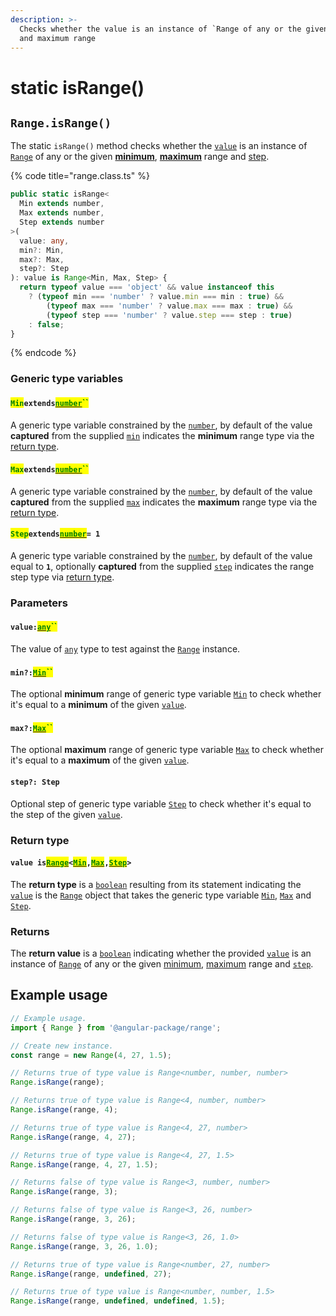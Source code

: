 ```yaml
---
description: >-
  Checks whether the value is an instance of `Range of any or the given minimum
  and maximum range
---
```


# static isRange()

## `Range.isRange()`

The static `isRange()` method checks whether the [`value`](static-isrange.md#value-any) is an instance of [`Range`](broken-reference) of any or the given [**minimum**](static-isrange.md#min-min), [**maximum**](static-isrange.md#max-max) range and [step](static-isrange.md#step-step).

{% code title="range.class.ts" %}
```typescript
public static isRange<
  Min extends number,
  Max extends number,
  Step extends number
>(
  value: any,
  min?: Min,
  max?: Max,
  step?: Step
): value is Range<Min, Max, Step> {
  return typeof value === 'object' && value instanceof this
    ? (typeof min === 'number' ? value.min === min : true) &&
        (typeof max === 'number' ? value.max === max : true) &&
        (typeof step === 'number' ? value.step === step : true)
    : false;
}
```
{% endcode %}

### Generic type variables

#### <mark style="color:green;">`Min`</mark>`extends`[<mark style="color:green;">`number`</mark>](https://www.typescriptlang.org/docs/handbook/basic-types.html#number)<mark style="color:green;">``</mark>

A generic type variable constrained by the [`number`](https://www.typescriptlang.org/docs/handbook/basic-types.html#number), by default of the value **captured** from the supplied [`min`](static-isrange.md#min-min) indicates the **minimum** range type via the [return type](static-isrange.md#return-type).

#### <mark style="color:green;">`Max`</mark>`extends`[<mark style="color:green;">`number`</mark>](https://www.typescriptlang.org/docs/handbook/basic-types.html#number)<mark style="color:green;">``</mark>

A generic type variable constrained by the [`number`](https://www.typescriptlang.org/docs/handbook/basic-types.html#number), by default of the value **captured** from the supplied [`max`](static-isrange.md#max-max) indicates the **maximum** range type via the [return type](static-isrange.md#return-type).

#### <mark style="color:green;">`Step`</mark>`extends`[<mark style="color:green;">`number`</mark>](https://www.typescriptlang.org/docs/handbook/basic-types.html#number)`= 1`

A generic type variable constrained by the [`number`](https://www.typescriptlang.org/docs/handbook/basic-types.html#number), by default of the value equal to **`1`**, optionally **captured** from the supplied [`step`](static-isrange.md#step-step) indicates the range step type via [return type](static-isrange.md#return-type).

### Parameters

#### `value:`[<mark style="color:green;">`any`</mark>](https://www.typescriptlang.org/docs/handbook/basic-types.html#any)<mark style="color:green;">``</mark>

The value of [`any`](https://www.typescriptlang.org/docs/handbook/basic-types.html#any) type to test against the [`Range`](broken-reference) instance.

#### `min?:`[<mark style="color:green;">`Min`</mark>](static-isrange.md#minextendsnumber)<mark style="color:green;">``</mark>

The optional **minimum** range of generic type variable [`Min`](static-isrange.md#minextendsnumber) to check whether it's equal to a **minimum** of the given [`value`](static-isrange.md#value-any).

#### `max?:`[<mark style="color:green;">`Max`</mark>](static-isrange.md#minextendsnumber-1)<mark style="color:green;">``</mark>

The optional **maximum** range of generic type variable [`Max`](static-isrange.md#maxextendsnumber) to check whether it's equal to a **maximum** of the given [`value`](static-isrange.md#value-any).

#### `step?: Step`

Optional step of generic type variable [`Step`](static-isrange.md#step-extends-number-1) to check whether it's equal to the step of the given [`value`](static-isrange.md#value-any).

### Return type

#### `value is`[<mark style="color:green;">`Range`</mark>](broken-reference)`<`[<mark style="color:green;">`Min`</mark>](static-isrange.md#minextendsnumber)`,`[<mark style="color:green;">`Max`</mark>](static-isrange.md#max-max)`,`[<mark style="color:green;">`Step`</mark>](static-isrange.md#step-extends-number-1)`>`

The **return type** is a [`boolean`](https://www.typescriptlang.org/docs/handbook/basic-types.html#boolean) resulting from its statement indicating the [`value`](static-isrange.md#value-any) is the [`Range`](broken-reference) object that takes the generic type variable [`Min`](static-isrange.md#minextendsnumber), [`Max`](static-isrange.md#maxextendsnumber) and [`Step`](static-isrange.md#step-extends-number-1).

### Returns

The **return value** is a [`boolean`](https://developer.mozilla.org/en-US/docs/Web/JavaScript/Reference/Global\_Objects/Boolean) indicating whether the provided [`value`](static-isrange.md#value-any) is an instance of [`Range`](broken-reference) of any or the given [minimum](static-isrange.md#min-min), [maximum](static-isrange.md#max-max) range and [`step`](static-isrange.md#step-extends-number-1).

## Example usage

```typescript
// Example usage.
import { Range } from '@angular-package/range';

// Create new instance.
const range = new Range(4, 27, 1.5);

// Returns true of type value is Range<number, number, number>
Range.isRange(range);

// Returns true of type value is Range<4, number, number>
Range.isRange(range, 4);

// Returns true of type value is Range<4, 27, number>
Range.isRange(range, 4, 27);

// Returns true of type value is Range<4, 27, 1.5>
Range.isRange(range, 4, 27, 1.5);

// Returns false of type value is Range<3, number, number>
Range.isRange(range, 3);

// Returns false of type value is Range<3, 26, number>
Range.isRange(range, 3, 26);

// Returns false of type value is Range<3, 26, 1.0>
Range.isRange(range, 3, 26, 1.0);

// Returns true of type value is Range<number, 27, number>
Range.isRange(range, undefined, 27);

// Returns true of type value is Range<number, number, 1.5>
Range.isRange(range, undefined, undefined, 1.5);
```

